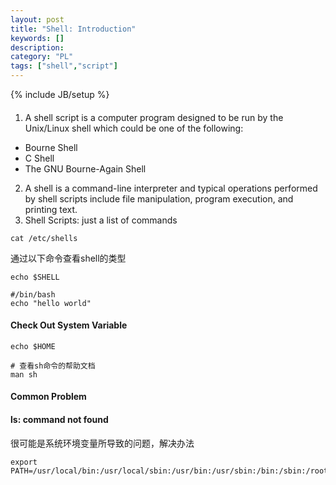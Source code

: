 ```yaml
--- 
layout: post 
title: "Shell: Introduction" 
keywords: [] 
description: 
category: "PL"
tags: ["shell","script"] 
--- 
```

{% include JB/setup %}

####
1. A shell script is a computer program designed to be run by the Unix/Linux
   shell which could be one of the following:
- Bourne Shell
- C Shell
- The GNU Bourne-Again Shell
2. A shell is a command-line interpreter and typical operations performed by
   shell scripts include file manipulation, program execution, and printing
   text.
3. Shell Scripts: just a list of commands



```shell
cat /etc/shells
```
通过以下命令查看shell的类型
```shell
echo $SHELL
```

```shell
#/bin/bash
echo "hello world"
```
#### Check Out System Variable 
```shell
echo $HOME
```

```shell
# 查看sh命令的帮助文档
man sh
```

#### Common Problem

#### ls: command not found
很可能是系统环境变量所导致的问题，解决办法
```shell
export PATH=/usr/local/bin:/usr/local/sbin:/usr/bin:/usr/sbin:/bin:/sbin:/root/bin
```
